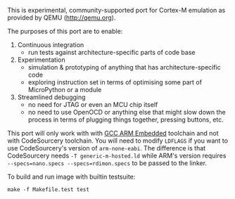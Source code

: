 This is experimental, community-supported port for Cortex-M emulation as
provided by QEMU (http://qemu.org).

The purposes of this port are to enable:

1. Continuous integration
    - run tests against architecture-specific parts of code base
2. Experimentation
    - simulation & prototyping of anything that has architecture-specific
      code
    - exploring instruction set in terms of optimising some part of
      MicroPython or a module
3. Streamlined debugging
    - no need for JTAG or even an MCU chip itself
    - no need to use OpenOCD or anything else that might slow down the
      process in terms of plugging things together, pressing buttons, etc.

This port will only work with with [GCC ARM Embedded](launchpad.net/gcc-arm-embedded)
toolchain and not with CodeSourcery toolchain. You will need to modify
`LDFLAGS` if you want to use CodeSourcery's version of `arm-none-eabi`.
The difference is that CodeSourcery needs `-T generic-m-hosted.ld` while
ARM's version  requires `--specs=nano.specs --specs=rdimon.specs` to be
passed to the linker.

To build and run image with builtin testsuite:

    make -f Makefile.test test
